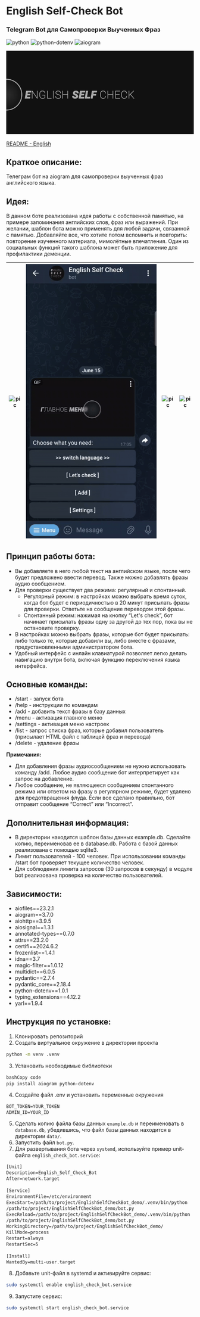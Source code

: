 # English Self-Check Bot
### Telegram Bot для Самопроверки Выученных Фраз

![python](https://img.shields.io/badge/python-3.9-blue)
![python-dotenv](https://img.shields.io/badge/python--dotenv-1.0.1-blue)
![aiogram](https://img.shields.io/badge/aiogram-3.7.0-blue)

![pic](static/for_readme/header.gif)

[README - English](README)

## Краткое описание:

Телеграм бот на aiogram для самопроверки выученных фраз английского языка.

## Идея:

В данном боте реализована идея работы с собственной памятью, на примере запоминания английских слов, фраз или выражений. При желании, шаблон бота можно применять для любой задачи, связанной с памятью. Добавляйте все, что хотите потом вспомнить и повторить: повторение изученного материала, мимолётные впечатления. Один из социальных функций такого шаблона может быть приложение для профилактики деменции.

| ![pic](static/for_readme/start.gif) | ![pic](static/for_readme/lets_start.gif) | ![pic](static/for_readme/settings.gif) | ![pic](static/for_readme/audio.gif) |
|:-----------------------------------:|:----------------------------------------:|:--------------------------------------:|:-----------------------------------:|

## Принцип работы бота:

- Вы добавляете в него любой текст на английском языке, после чего будет предложено ввести перевод. Также можно добавлять фразы аудио сообщением.
- Для проверки существует два режима: регулярный и спонтанный.
    - Регулярный режим: в настройках можно выбрать время суток, когда бот будет с периодичностью в 20 минут присылать фразы для проверки. Ответьте на сообщение переводом этой фразы.
    - Спонтанный режим: нажимая на кнопку “Let's check”, бот начинает присылать фразы одну за другой до тех пор, пока вы не остановите проверку.
- В настройках можно выбрать фразы, которые бот будет присылать: либо только те, которые добавили вы, либо вместе с фразами, предустановленными администратором бота.
- Удобный интерфейс с инлайн клавиатурой позволяет легко делать навигацию внутри бота, включая функцию переключения языка интерфейса.

## Основные команды:

- /start - запуск бота
- /help - инструкции по командам
- /add - добавить текст фразы в базу данных
- /menu - активация главного меню
- /settings - активация меню настроек
- /list - запрос списка фраз, которые добавил пользователь (присылает HTML файл с таблицей фраз и перевода)
- /delete - удаление фразы

**Примечания:**

- Для добавления фразы аудиосообщением не нужно использовать команду /add. Любое аудио сообщение бот интерпретирует как запрос на добавление.
- Любое сообщение, не являющееся сообщением спонтанного режима или ответом на фразу в регулярном режиме, будет удалено для предотвращения флуда. Если все сделано правильно, бот отправит сообщение “Correct” или “Incorrect”.

## Дополнительная информация:

- В директории находится шаблон базы данных example.db. Сделайте копию, переименовав ее в database.db. Работа с базой данных реализована с помощью sqlite3.
- Лимит пользователей - 100 человек. При использовании команды /start бот проверяет текущее количество человек.
- Для соблюдения лимита запросов (30 запросов в секунду) в модуле bot реализована проверка на количество пользователей.

## Зависимости:

- aiofiles==23.2.1
- aiogram==3.7.0
- aiohttp==3.9.5
- aiosignal==1.3.1
- annotated-types==0.7.0
- attrs==23.2.0
- certifi==2024.6.2
- frozenlist==1.4.1
- idna==3.7
- magic-filter==1.0.12
- multidict==6.0.5
- pydantic==2.7.4
- pydantic_core==2.18.4
- python-dotenv==1.0.1
- typing_extensions==4.12.2
- yarl==1.9.4

## Инструкция по установке:

1. Клонировать репозиторий
2. Создать виртуальное окружение в директории проекта

```bash
python -m venv .venv
```

3. Установить необходимые библиотеки

```bash
bashCopy code
pip install aiogram python-dotenv
```

4. Создайте файл .env и установить переменные окружения

```visual
BOT_TOKEN=YOUR_TOKEN
ADMIN_ID=YOUR_ID
```

5. Сделать копию файла базы данных `example.db` и переименовать в `database.db`, убедившись, что файл базы данных находится в директории `data/`.
6. Запустить файл `bot.py`.
7. Для развертывания бота через `systemd`, используйте пример unit-файла `english_check_bot.service`:

```visual
[Unit]
Description=English_Self_Check_Bot
After=network.target

[Service]
EnvironmentFile=/etc/environment
ExecStart=/path/to/project/EnglishSelfCheckBot_demo/.venv/bin/python /path/to/project/EnglishSelfCheckBot_demo/bot.py
ExecReload=/path/to/project/EnglishSelfCheckBot_demo/.venv/bin/python /path/to/project/EnglishSelfCheckBot_demo/bot.py
WorkingDirectory=/path/to/project/EnglishSelfCheckBot_demo/
KillMode=process
Restart=always
RestartSec=5

[Install]
WantedBy=multi-user.target
```

8. Добавьте unit-файл в systemd и активируйте сервис:

```bash
sudo systemctl enable english_check_bot.service
```

9. Запустите сервис:

```bash
sudo systemctl start english_check_bot.service
```
